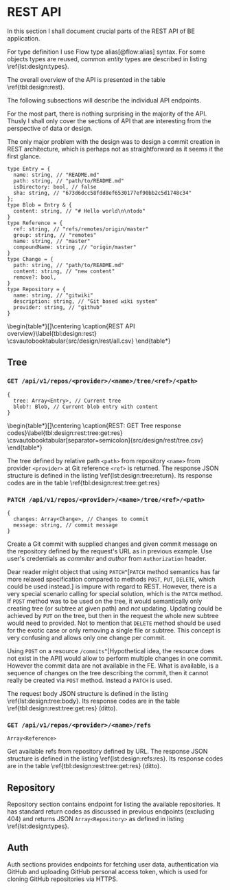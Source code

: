 # REST API

In this section I shall document crucial parts of the REST API of BE application.

For type definition I use Flow type alias[@flow:alias] syntax.
For some objects types are reused, common _entity_ types are described in listing \ref{lst:design:types}.

The overall overview of the API is presented in the table \ref{tbl:design:rest}.

The following subsections will describe the individual API endpoints.


For the most part, there is nothing surprising in the majority of the API.
Thusly I shall only cover the sections of API that are interesting from the perspective of data or design.

The only major problem with the design was to design a commit creation in REST architecture, which is perhaps not as straightforward as it seems it the first glance.

```{language=ts caption="Entity types definitions" label="lst:design:types"}
type Entry = {
  name: string, // "README.md"
  path: string, // "path/to/README.md"
  isDirectory: bool, // false
  sha: string, // "673d6dcc58fdd8ef6530177ef90bb2c5d1748c34"
};
type Blob = Entry & {
  content: string, // "# Hello world\n\ntodo"
}
type Reference = {
  ref: string, // "refs/remotes/origin/master"
  group: string, // "remotes"
  name: string, // "master"
  compoundName: string ,// "origin/master"
}
type Change = {
  path: string, // "path/to/README.md"
  content: string, // "new content"
  remove?: bool,
}
type Repository = {
  name: string, // "gitwiki"
  description: string, // "Git based wiki system"
  provider: string, // "github"
}
```

\begin{table*}[]\centering
\caption{REST API overview}\label{tbl:design:rest}
\csvautobooktabular{src/design/rest/all.csv}
\end{table*}



## Tree

### `GET /api/v1/repos/<provider>/<name>/tree/<ref>/<path>`

```{language=ts caption="REST: GET Tree response" label="lst:design:tree:return"}
{
  tree: Array<Entry>, // Current tree
  blob?: Blob, // Current blob entry with content
}
```
\begin{table*}[]\centering
\caption{REST: GET Tree response codes}\label{tbl:design:rest:tree:get:res}
\csvautobooktabular[separator=semicolon]{src/design/rest/tree.csv}
\end{table*}

The tree defined by relative path `<path>` from repository `<name>` from provider `<provider>` at Git reference `<ref>` is returned.
The response JSON structure is defined in the listing \ref{lst:design:tree:return}.
Its response codes are in the table \ref{tbl:design:rest:tree:get:res}

### `PATCH /api/v1/repos/<provider>/<name>/tree/<ref>/<path>`

```{language=ts caption="REST: PATCH Tree request body" label="lst:design:tree:body"}
{
  changes: Array<Change>, // Changes to commit
  message: string, // commit message
}
```

Create a Git commit with supplied changes and given commit message on the repository defined by the request's URL as in previous example.
Use user's credentials as _commiter_ and _author_ from `Authorization` header.

Dear reader might object that using `PATCH`^[`PATCH` method semantics has far more relaxed specification compared to methods `POST`, `PUT`, `DELETE`, which could be used instead.] is impure with regard to REST.
However, there is a very special scenario calling for special solution, which is the `PATCH` method.
If `POST` method was to be used on the tree, it would semantically only creating tree (or subtree at given path) and _not_ updating.
Updating could be achieved by `PUT` on the tree, but then in the request the whole new subtree would need to provided.
Not to mention that `DELETE` method should be used for the exotic case or only removing a single file or subtree.
This concept is very confusing and allows only one change per commit.

Using `POST` on a resource `/commits`^[Hypothetical idea, the resource does not exist in the API] would allow to perform multiple changes in one commit.
However the commit data are not available in the FE.
What is available, is a sequence of changes on the tree describing the commit, then it cannot really be created via `POST` method.
Instead a `PATCH` is used.

The request body JSON structure is defined in the listing \ref{lst:design:tree:body}.
Its response codes are in the table \ref{tbl:design:rest:tree:get:res} (ditto).

### `GET /api/v1/repos/<provider>/<name>/refs`

```{language=ts caption="REST: GET Refs response" label="lst:design:refs:res"}
Array<Reference>
```

Get available refs from repository defined by URL.
The response JSON structure is defined in the listing \ref{lst:design:refs:res}.
Its response codes are in the table \ref{tbl:design:rest:tree:get:res} (ditto).

## Repository

Repository section contains endpoint for listing the available repositories.
It has standard return codes as discussed in previous endpoints (excluding 404) and returns JSON `Array<Repository>` as defined in listing \ref{lst:design:types}.

## Auth

Auth sections provides endpoints for fetching user data, authentication via GitHub and uploading GitHub personal access token, which is used for cloning GitHub repositories via HTTPS.